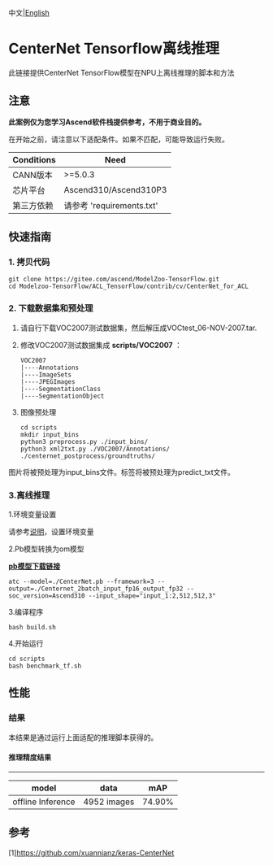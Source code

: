 中文|[English](README_EN.md)

# CenterNet Tensorflow离线推理

此链接提供CenterNet TensorFlow模型在NPU上离线推理的脚本和方法

## 注意
**此案例仅为您学习Ascend软件栈提供参考，不用于商业目的。**

在开始之前，请注意以下适配条件。如果不匹配，可能导致运行失败。

| Conditions | Need |
| --- | --- |
| CANN版本 | >=5.0.3 |
| 芯片平台| Ascend310/Ascend310P3 |
| 第三方依赖| 请参考 'requirements.txt' |

## 快速指南

### 1. 拷贝代码

   ```
   git clone https://gitee.com/ascend/ModelZoo-TensorFlow.git
   cd Modelzoo-TensorFlow/ACL_TensorFlow/contrib/cv/CenterNet_for_ACL
   ```

### 2. 下载数据集和预处理


1. 请自行下载VOC2007测试数据集，然后解压成VOCtest_06-NOV-2007.tar.

2.  修改VOC2007测试数据集成 **scripts/VOC2007** ：

    ```
    VOC2007
    |----Annotations
    |----ImageSets
    |----JPEGImages
    |----SegmentationClass
    |----SegmentationObject

    ```

3.  图像预处理
    
    ```
    cd scripts
    mkdir input_bins
    python3 preprocess.py ./input_bins/
    python3 xml2txt.py ./VOC2007/Annotations/ ./centernet_postprocess/groundtruths/

    ```    
图片将被预处理为input_bins文件。标签将被预处理为predict_txt文件。

### 3.离线推理
 
1.环境变量设置

  请参考[说明](https://gitee.com/ascend/ModelZoo-TensorFlow/wikis/02.%E7%A6%BB%E7%BA%BF%E6%8E%A8%E7%90%86%E6%A1%88%E4%BE%8B/Ascend%E5%B9%B3%E5%8F%B0%E6%8E%A8%E7%90%86%E7%8E%AF%E5%A2%83%E5%8F%98%E9%87%8F%E8%AE%BE%E7%BD%AE?sort_id=6458719)，设置环境变量

   
2.Pb模型转换为om模型

[**pb模型下载链接**](https://obs-9be7.obs.cn-east-2.myhuaweicloud.com/003_Atc_Models/modelzoo/Research/cv/CenterNet_for_ACL.zip)

```
atc --model=./CenterNet.pb --framework=3 --output=./Centernet_2batch_input_fp16_output_fp32 --soc_version=Ascend310 --input_shape="input_1:2,512,512,3"
```
3.编译程序
```  
bash build.sh
```
4.开始运行
```  
cd scripts
bash benchmark_tf.sh
```

## 性能

### 结果

本结果是通过运行上面适配的推理脚本获得的。

#### 推理精度结果
--------------------------
|       model       |     data     |   mAP   |
|-------------------|--------------|---------|
| offline Inference | 4952 images  | 74.90%  |


## 参考
[1]https://github.com/xuannianz/keras-CenterNet
